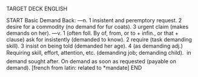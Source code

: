 TARGET DECK
ENGLISH

START
Basic
Demand
Back: —n. 1 insistent and peremptory request. 2 desire for a commodity (no demand for fur coats). 3 urgent claim (makes demands on her). —v. 1 (often foll. By of, from, or to + infin., or that + clause) ask for insistently (demanded to know). 2 require (task demanding skill). 3 insist on being told (demanded her age). 4 (as demanding adj.) Requiring skill, effort, attention, etc. (demanding job; demanding child).  in demand sought after. On demand as soon as requested (payable on demand). [french from latin: related to *mandate]
END
